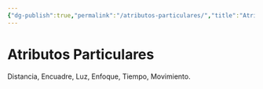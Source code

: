 ```yaml
---
{"dg-publish":true,"permalink":"/atributos-particulares/","title":"Atributos Particulares","tags":["Idea,"],"created":"2023-04-24T16:29:39.009-05:00","updated":"2023-04-24T16:32:23.406-05:00"}
---
```



# Atributos Particulares

Distancia, Encuadre, Luz, Enfoque, Tiempo, Movimiento.
